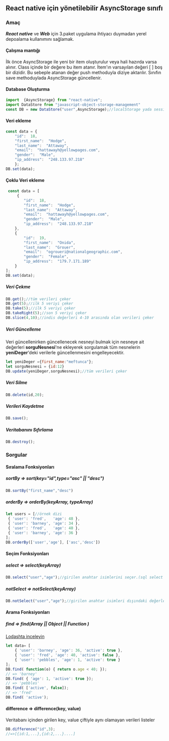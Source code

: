 
## React native için yönetilebilir AsyncStorage sınıfı

### Amaç
***React native*** ve ***Web*** için 3.paket uygulama ihtiyacı duymadan  yerel depoalama kullanımını sağlamak.

#### Çalışma mantığı
İlk önce AsyncStorage ile yeni bir item oluşturulur veya hali hazırda varsa alınır. Class içinde bir değere bu item atanır. İtem'ın varsayılan değeri [ ] boş bir dizidir. Bu sebeple atanan değer push methoduyla diziye aktarılır. Sınıfın save methoduylada AsyncStorage güncellenir.

#### Database Oluşturma

```js
import  {AsyncStorage} from "react-native";
import DataStore from "javascript-object-storage-management"
const DB = new DataStore("user",AsyncStorage);//localStorage yada sessionStorage
```

#### Veri ekleme

```js
const data = {
	"id":  18,
	"first_name":  "Hodge",
	"last_name":  "Attaway",
	"email":  "hattawayh@yellowpages.com",
	"gender":  "Male",
	"ip_address":  "248.133.97.218"
	};
DB.set(data);	
```
#### Çoklu Veri ekleme

```js
 const data = [
	 {
		"id":  18,
		"first_name":  "Hodge",
		"last_name":  "Attaway",
		"email":  "hattawayh@yellowpages.com",
		"gender":  "Male",
		"ip_address":  "248.133.97.218"
	},
	{
		"id":  19,
		"first_name":  "Onida",
		"last_name":  "Grouer",
		"email":  "ogroueri@nationalgeographic.com",
		"gender":  "Female",
		"ip_address":  "179.7.171.189"
	}
];
DB.set(data);	
```
##### Veri Çekme

```js
DB.get();//tüm verileri çeker
DB.get(5);//ilk 5 veriyi çeker	
DB.take(5);//ilk 5 veriyi çeker
DB.takeRight(5);//son 5 veriyi çeker
DB.slice(4,10);//indis değerleri 4-10 arasında olan verileri çeker    
```

##### Veri Güncelleme
Veri güncellenirken güncellenecek nesneyi bulmak için nesneye ait değerleri **sorguNesnesi**'ne ekleyerek sorgulamak tüm nesnelerin **yeniDeger**'deki verilerle güncellenmesini engelleyecektir.
```js
let yeniDeger ={first_name:"meftunca"};
let sorguNesnesi = {id:12}
DB.update(yeniDeger,sorguNesnesi);//tüm verileri çeker
```

##### Veri Silme

```js
DB.delete(id,20);
```
##### Verileri Kaydetme
```js
DB.save();
```
##### Veritabanını Sıfırlama
```js
DB.destroy();
```

### Sorgular
#### Sıralama Fonksiyonları

##### sortBy => sort(key="id",type="asc" || "desc")
```js
DB.sortBy("first_name","desc")
```
##### orderBy => orderBy(keyArray, typeArray)
```js 
let users = [//örnek dizi
 { 'user': 'fred',   'age': 48 },
 { 'user': 'barney', 'age': 34 },
 { 'user': 'fred',   'age': 40 },
 { 'user': 'barney', 'age': 36 }
];
DB.orderBy(['user','age'], ['asc','desc'])
```

#### Seçim Fonksiyonları

##### select => select(keyArray)
```js
DB.select("user","age");//girilen anahtar isimlerini seçer.(sql select gibi çalışır)
```
##### notSelect => notSelect(keyArray)
```js
DB.notSelect("user","age");//girilen anahtar isimleri dışındaki değerleri seçer.
```

#### Arama Fonksiyonları
##### find => find(Array || Object ||  Function )
[Lodashta inceleyin](https://lodash.com/docs/4.17.11#find)
```js
let data= [
	{ 'user': 'barney', 'age': 36, 'active': true },
	{ 'user': 'fred', 'age': 40, 'active': false },
	{ 'user': 'pebbles', 'age': 1, 'active': true }
];
DB.find( function(o) { return o.age < 40; });
// => 'barney'
DB.find( { 'age': 1, 'active': true });
// => 'pebbles'
DB.find( ['active', false]);
// => 'fred'
DB.find( 'active');
```

#### difference => difference(key, value)
Veritabanı içinden girilen key, value çiftiyle aynı olamayan verileri listeler

```js
DB.difference("id",3);
//=>[{id:1,...},{id:2,...}....]
```
